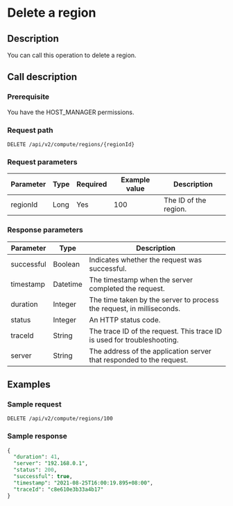 Delete a region
====================================



Description
--------------------------------

You can call this operation to delete a region.

Call description
-------------------------------------

### Prerequisite

You have the HOST_MANAGER permissions.

### Request path

`DELETE /api/v2/compute/regions/{regionId}`

### Request parameters



| Parameter | Type | Required | Example value |      Description      |
|-----------|------|----------|---------------|-----------------------|
| regionId  | Long | Yes      | 100           | The ID of the region. |



### Response parameters



| Parameter  |   Type   |                               Description                               |
|------------|----------|-------------------------------------------------------------------------|
| successful | Boolean  | Indicates whether the request was successful.                           |
| timestamp  | Datetime | The timestamp when the server completed the request.                    |
| duration   | Integer  | The time taken by the server to process the request, in milliseconds.   |
| status     | Integer  | An HTTP status code.                                                    |
| traceId    | String   | The trace ID of the request. This trace ID is used for troubleshooting. |
| server     | String   | The address of the application server that responded to the request.    |



Examples
-----------------------------

### Sample request

`DELETE /api/v2/compute/regions/100`

### Sample response

```sql
{
  "duration": 41,
  "server": "192.168.0.1",
  "status": 200,
  "successful": true,
  "timestamp": "2021-08-25T16:00:19.895+08:00",
  "traceId": "c8e610e3b33a4b17"
}
```
